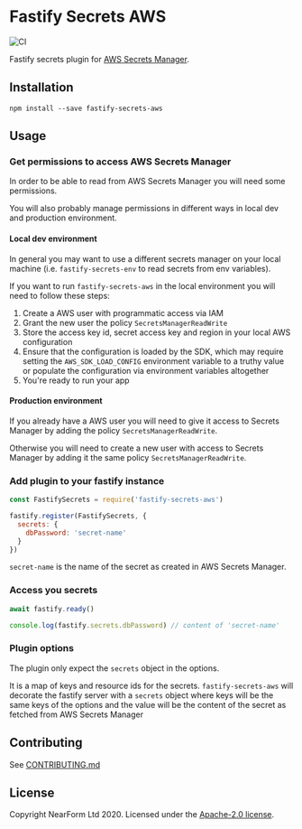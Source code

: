 # Fastify Secrets AWS

![CI](https://github.com/nearform/fastify-secrets-AWS/workflows/CI/badge.svg)

Fastify secrets plugin for [AWS Secrets Manager](https://docs.aws.amazon.com/secretsmanager).

## Installation

```
npm install --save fastify-secrets-aws
```

## Usage

### Get permissions to access AWS Secrets Manager

In order to be able to read from AWS Secrets Manager you will need some permissions.

You will also probably manage permissions in different ways in local dev and production environment.

#### Local dev environment

In general you may want to use a different secrets manager on your local machine (i.e. `fastify-secrets-env` to read secrets from env variables).

If you want to run `fastify-secrets-aws` in the local environment you will need to follow these steps:

1. Create a AWS user with programmatic access via IAM
2. Grant the new user the policy `SecretsManagerReadWrite`
3. Store the access key id, secret access key and region in your local AWS configuration
4. Ensure that the configuration is loaded by the SDK, which may require setting the `AWS_SDK_LOAD_CONFIG` environment variable to a truthy value or populate the configuration via environment variables altogether
5. You're ready to run your app

#### Production environment

If you already have a AWS user you will need to give it access to Secrets Manager by adding the policy `SecretsManagerReadWrite`.

Otherwise you will need to create a new user with access to Secrets Manager by adding it the same policy `SecretsManagerReadWrite`.

### Add plugin to your fastify instance

```js
const FastifySecrets = require('fastify-secrets-aws')

fastify.register(FastifySecrets, {
  secrets: {
    dbPassword: 'secret-name'
  }
})
```

`secret-name` is the name of the secret as created in AWS Secrets Manager.

### Access you secrets

```js
await fastify.ready()

console.log(fastify.secrets.dbPassword) // content of 'secret-name'
```

### Plugin options

The plugin only expect the `secrets` object in the options.

It is a map of keys and resource ids for the secrets. `fastify-secrets-aws` will decorate the fastify server with a `secrets` object where keys will be the same keys of the options and the value will be the content of the secret as fetched from AWS Secrets Manager

## Contributing

See [CONTRIBUTING.md](./CONTRIBUTING.md)

## License

Copyright NearForm Ltd 2020. Licensed under the [Apache-2.0 license](http://www.apache.org/licenses/LICENSE-2.0).
